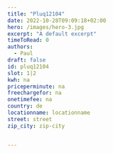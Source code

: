 ```yaml
---
title: "Pluq12104"
date: 2022-10-28T09:09:18+02:00
hero: /images/hero-3.jpg
excerpt: "A default excerpt"
timeToRead: 0
authors:
  - Paul
draft: false
id: pluq12104
slot: 1|2
kwh: na
priceperminute: na
freechargefor: na
onetimefee: na
country: de
locationname: locationname
street: street
zip_city: zip-city


---
```

